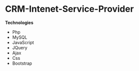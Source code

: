 # CRM-Intenet-Service-Provider
**Technologies**
- Php 
- MySQL
- JavaScript
- JQuery
- Ajax
- Css
- Bootstrap 

